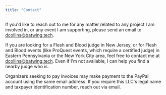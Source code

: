 ```yaml
---
title: "Contact"
---
```


If you'd like to reach out to me for any matter related to any project I am
involved in, or any event I am supporting, please send an email to
dcollins@batwing.tech.

If you are looking for a Flesh and Blood judge in New Jersey, or for Flesh and
Blood events (like ProQuest events, which require a certified judge) in Eastern
Pennsylvania or the New York City area, feel free to contact me at
dcollins@batwing.tech. Even if I'm not available, I can help you find a nearby
judge who is.

Organizers seeking to pay invoices may make payment to the PayPal account
using the same email address. If you require this LLC's legal name and
taxpayer identification number, reach out via email.
